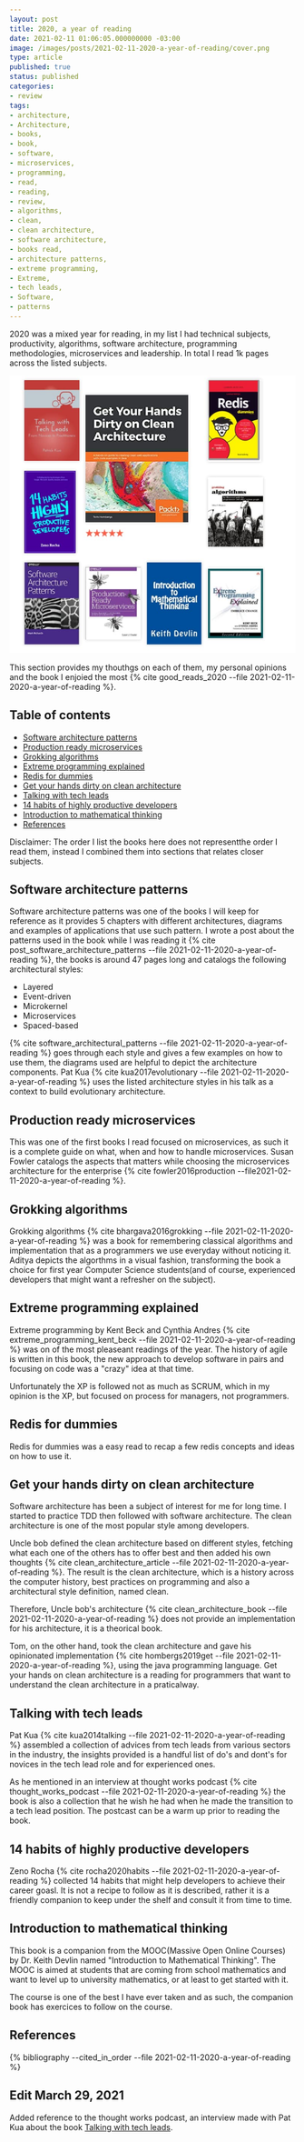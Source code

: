 ```yaml
---
layout: post
title: 2020, a year of reading
date: 2021-02-11 01:06:05.000000000 -03:00
image: /images/posts/2021-02-11-2020-a-year-of-reading/cover.png
type: article
published: true
status: published
categories:
- review
tags:
- architecture,
- Architecture,
- books,
- book,
- software,
- microservices,
- programming,
- read,
- reading,
- review,
- algorithms,
- clean,
- clean architecture,
- software architecture,
- books read,
- architecture patterns,
- extreme programming,
- Extreme,
- tech leads,
- Software,
- patterns
---
```


2020 was a mixed year for reading, in my list I had technical subjects, productivity, algorithms, software architecture, programming methodologies, microservices and leadership. In total I read 1k pages across the listed subjects.

![Books read in 2020](/images/posts/2021-02-11-2020-a-year-of-reading/featured.jpg)

This section provides my thouthgs on each of them, my personal opinions and the book I enjoied the most {% cite good_reads_2020 --file 2021-02-11-2020-a-year-of-reading %}.

## Table of contents

- [Software architecture patterns](#software-architecture-patterns)
- [Production ready microservices](#production-ready-microservices)
- [Grokking algorithms](#grokking-algorithms)
- [Extreme programming explained](#extreme-programming-explained)
- [Redis for dummies](#redis-for-dummies)
- [Get your hands dirty on clean architecture](#get-your-hands-dirty-on-clean-architecture)
- [Talking with tech leads](#talking-with-tech-leads)
- [14 habits of highly productive developers](#14-habits-of-highly-productive-developers)
- [Introduction to mathematical thinking](#introduction-to-mathematical-thinking)
- [References](#references)

Disclaimer: The order I list the books here does not representthe order I
read them, instead I combined them into sections that relates closer subjects.

## Software architecture patterns

Software architecture patterns was one of the books I will keep for reference
as it provides 5 chapters with different architectures, diagrams and examples
of applications that use such pattern. I wrote a post about the patterns
used in the book while I was reading it {% cite post_software_architecture_patterns --file 2021-02-11-2020-a-year-of-reading %},
the books is around 47 pages long and catalogs the following architectural
styles:

- Layered
- Event-driven
- Microkernel
- Microservices
- Spaced-based

{% cite software_architectural_patterns --file 2021-02-11-2020-a-year-of-reading %} goes through each style and gives
a few examples on how to use them, the diagrams used are helpful to
depict the architecture components. Pat Kua {% cite kua2017evolutionary --file 2021-02-11-2020-a-year-of-reading %} uses the listed
architecture styles in his talk as a context to build
evolutionary architecture.

## Production ready microservices

This was one of the first books I read focused on microservices, as such it
is a complete guide on what, when and how to handle microservices. Susan Fowler
catalogs the aspects that matters while choosing the microservices architecture
for the enterprise {% cite fowler2016production --file2021-02-11-2020-a-year-of-reading %}.

## Grokking algorithms

Grokking algorithms {% cite bhargava2016grokking --file 2021-02-11-2020-a-year-of-reading %} was a book for remembering classical algorithms and
implementation that as a programmers we use everyday without noticing it.
Aditya depicts the algorthms in a visual fashion, transforming the book
a choice for first year Computer Science students(and of course, experienced developers that might want a refresher on the subject).

## Extreme programming explained

Extreme programming by Kent Beck and Cynthia Andres {% cite extreme_programming_kent_beck --file 2021-02-11-2020-a-year-of-reading %} was on of the most
pleaseant readings of the year. The history of agile is written in this
book, the new approach to develop software in pairs and focusing on code
was a "crazy" idea at that time.

Unfortunately the XP is followed not as much as SCRUM, which in my opinion is the XP, but focused on process for managers, not programmers.

## Redis for dummies

Redis for dummies was a easy read to recap a few redis concepts and
ideas on how to use it.

## Get your hands dirty on clean architecture

Software architecture has been a subject of interest for me
for long time. I started to practice TDD then followed with
software architecture. The clean architecture is one of the most
popular style among developers.

Uncle bob defined the clean architecture based on different styles,
fetching what each one of the others has to offer best and then
added his own thoughts {% cite clean_architecture_article --file 2021-02-11-2020-a-year-of-reading %}. The result is the clean architecture, which
is a history across the computer history, best practices on programming
and also a architectural style definition, named clean.

Therefore, Uncle bob's architecture {% cite clean_architecture_book --file 2021-02-11-2020-a-year-of-reading %} does not provide an implementation
for his architecture, it is a theorical book.

Tom, on the other hand, took the clean architecture and gave his
opinionated implementation {% cite hombergs2019get --file 2021-02-11-2020-a-year-of-reading %}, using the java programming language.
Get your hands on clean architecture is a reading for programmers
that want to understand the clean architecture in a praticalway.

## Talking with tech leads

Pat Kua {% cite kua2014talking --file 2021-02-11-2020-a-year-of-reading %} assembled a collection of advices from tech leads from various
sectors in the industry, the insights provided is a handful list
of do's and dont's for novices in the tech lead role and for
experienced ones.

As he mentioned in an interview at thought works podcast {% cite thought_works_podcast --file 2021-02-11-2020-a-year-of-reading %}
the book is also a collection that he wish he had when he made the
transition to a tech lead position. The postcast can be a warm up prior to
reading the book.

## 14 habits of highly productive developers

Zeno Rocha {% cite rocha2020habits --file 2021-02-11-2020-a-year-of-reading %} collected 14 habits that
might help developers to achieve their career goasl. It is
not a recipe to follow as it is described, rather it is a
friendly companion to keep under the shelf and consult it
from time to time.

## Introduction to mathematical thinking

This book is a companion from the MOOC(Massive Open Online Courses)
by Dr. Keith Devlin named
"Introduction to Mathematical Thinking". The MOOC is aimed at
students that are coming from school mathematics and want to
level up to university mathematics, or at least to get started
with it.

The course is one of the best I have ever taken and as such, the
companion book has exercices to follow on the course.

## References

{% bibliography --cited_in_order --file 2021-02-11-2020-a-year-of-reading %}

## Edit March 29, 2021

Added reference to the thought works podcast, an interview made with
Pat Kua about the book [Talking with tech leads](#talking-with-tech-leads).